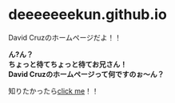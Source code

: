 # deeeeeeekun.github.io
David Cruzのホームページだよ！！

__ん?ん？__  
__ちょっと待てちょっと待てお兄さん！__  
__David Cruzのホームページって何ですのぉ〜ん？__

知りたかったら[click me](http://deeeeeeekun.github.io)！！
